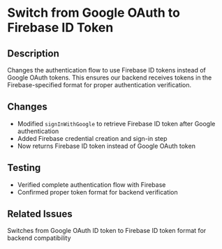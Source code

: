 # Switch from Google OAuth to Firebase ID Token

## Description

Changes the authentication flow to use Firebase ID tokens instead of Google OAuth tokens. This ensures our backend receives tokens in the Firebase-specified format for proper authentication verification.

## Changes

- Modified `signInWithGoogle` to retrieve Firebase ID token after Google authentication
- Added Firebase credential creation and sign-in step
- Now returns Firebase ID token instead of Google OAuth token

## Testing

- Verified complete authentication flow with Firebase
- Confirmed proper token format for backend verification

## Related Issues

Switches from Google OAuth ID token to Firebase ID token format for backend compatibility
